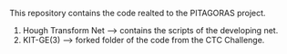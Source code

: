 This repository contains the code realted to the PITAGORAS project.

  1) Hough Transform Net --> contains the scripts of the developing net.
  2) KIT-GE(3) --> forked folder of the code from the CTC Challenge.

